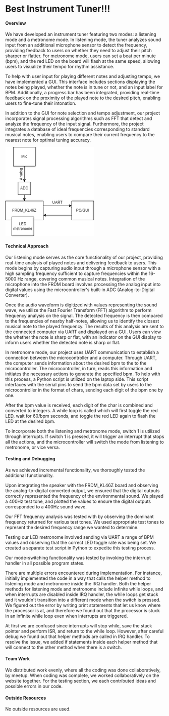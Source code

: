 # Best Instrument Tuner!!!
#### Overview
We have developed an instrument tuner featuring two modes: a listening mode and a metronome mode. In listening mode, the tuner analyzes sound input from an additional microphone sensor to detect the frequency, providing feedback to users on whether they need to adjust their pitch sharper or flatter. For metronome mode, users can set a beat per minute (bpm), and the red LED on the board will flash at the same speed, allowing users to visualize their tempo for rhythm assistance.

To help with user input for playing different notes and adjusting tempo, we have implemented a GUI. This interface includes sections displaying the notes being played, whether the note is in tune or not, and an input label for BPM. Additionally, a progress bar has been integrated, providing real-time feedback on the proximity of the played note to the desired pitch, enabling users to fine-tune their intonation.

In addition to the GUI for note selection and tempo adjustment, our project incorporates signal processing algorithms such as FFT that detect and analyze the frequency of the input signal. Furthermore, the project integrates a database of ideal frequencies corresponding to standard musical notes, enabling users to compare their current frequency to the nearest note for optimal tuning accuracy.

![Alt text for the diagram](/tunerdiagramv2.drawio.png)

#### Technical Approach
Our listening mode serves as the core functionality of our project, providing real-time analysis of played notes and delivering feedback to users. This mode begins by capturing audio input through a microphone sensor with a high sampling frequency sufficient to capture frequencies within the 16-5000 Hz range, covering common musical notes. Integration of the microphone into the FRDM board involves processing the analog input into digital values using the microcontroller's built-in ADC (Analog-to-Digital Converter).

Once the audio waveform is digitized with values representing the sound wave, we utilize the Fast Fourier Transform (FFT) algorithm to perform frequency analysis on the signal. The detected frequency is then compared to the frequencies of nearby half-notes, allowing us to identify the closest musical note to the played frequency. The results of this analysis are sent to the connected computer via UART and displayed on a GUI. Users can view the whether the note is sharp or flat, with an indicator on the GUI display to inform users whether the detected note is sharp or flat.

In metronome mode, our project uses UART communication to establish a connection between the microcontroller and a computer. Through UART, the computer sends information about the desired bpm to the to the microcontroller. The microcontroller, in turn, reads this information and initiates the necessary actions to generate the specified bpm. To help with this process, a Python script is utilized on the laptop side. This script interfaces with the serial pins to send the bpm data set by users to the microcontroller in the format of chars, sending each digit of the bpm one by one. 

After the bpm value is received, each digit of the char is combined and converted to integers. A while loop is called which will first toggle the red LED, wait for 60/bpm seconds, and toggle the red LED again to flash the LED at the desired bpm. 

To incorporate both the listening and metronome mode, switch 1 is utilized through interrupts. If switch 1 is pressed, it will trigger an interrupt that stops all the actions, and the microcontroller will switch the mode from listening to metronome, or vice versa.

#### Testing and Debugging

As we achieved incremental functionality, we thoroughly tested the additional functionality. 

Upon integrating the speaker with the FRDM_KL46Z board and observing the analog-to-digital converted output, we ensured that the digital outputs correctly represented the frequency of the environmental sound. We played a 400Hz test tone, and plotted the values to ensure the digital outputs corresponded to a 400Hz sound wave. 

Our FFT frequency analysis was tested with by observing the dominant frequency returned for various test tones. We used appropriate test tones to represent the desired frequency range we wanted to determine. 

Testing our LED metronome involved sending via UART a range of BPM values and observing that the correct LED toggle rate was being set. We created a separate test script in Python to expedite this testing process.

Our mode-switching functionality was tested by invoking the interrupt handler in all possible program states.

There are multiple errors encountered during implementation. For instance, initially implemented the code in a way that calls the helper method to listening mode and metronome inside the IRQ handler. Both the helper methods for listening mode and metronome include infinite while loops, and when interrupts are disabled inside IRQ handler, the while loops get stuck and it wouldn't transition into a different mode when the switch is pressed. We figured out the error by writing print statements that let us know where the processor is at, and therefore we found out that the processor is stuck in an infinite while loop even when interrupts are triggered.

At first we are confused since interrupts will stop while, save the stack pointer and perform ISR, and return to the while loop. However, after careful debug we found out that helper methods are called in IRQ handler. To resolve the issue, we added if statements inside each helper method that will connect to the other method when there is a switch.


#### Team Work 
We distributed work evenly, where all the coding was done collaboratively, by meetup. When coding was complete, we worked collaboratively on the website together. For the testing section, we each contributed ideas and possible errors in our code.

#### Outside Resources
No outside resources are used.




